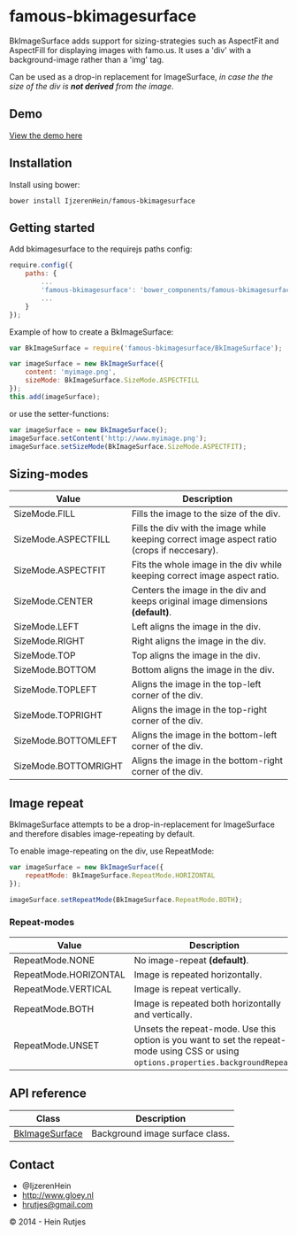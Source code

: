 famous-bkimagesurface
==========

BkImageSurface adds support for sizing-strategies such as AspectFit and AspectFill for displaying images with famo.us.
It uses a 'div' with a background-image rather than a 'img' tag.

Can be used as a drop-in replacement for ImageSurface, *in case the the size of the div is **not derived** from the image*.

## Demo

[View the demo here](https://rawgit.com/IjzerenHein/famous-imageview/master/examples/demo/index.html)


## Installation

Install using bower:
	
	bower install IjzerenHein/famous-bkimagesurface
	
## Getting started

Add bkimagesurface to the requirejs paths config:

```javascript
require.config({
    paths: {
        ...
        'famous-bkimagesurface': 'bower_components/famous-bkimagesurface',
        ...
    }
});
```

Example of how to create a BkImageSurface:

```javascript
var BkImageSurface = require('famous-bkimagesurface/BkImageSurface');

var imageSurface = new BkImageSurface({
    content: 'myimage.png',
    sizeMode: BkImageSurface.SizeMode.ASPECTFILL
});
this.add(imageSurface);
```

or use the setter-functions:

```javascript
var imageSurface = new BkImageSurface();
imageSurface.setContent('http://www.myimage.png');
imageSurface.setSizeMode(BkImageSurface.SizeMode.ASPECTFIT);
```

## Sizing-modes

|Value|Description|
|---|---|
|SizeMode.FILL|Fills the image to the size of the div.|
|SizeMode.ASPECTFILL|Fills the div with the image while keeping correct image aspect ratio (crops if neccesary).|
|SizeMode.ASPECTFIT|Fits the whole image in the div while keeping correct image aspect ratio.|
|SizeMode.CENTER|Centers the image in the div and keeps original image dimensions  **(default)**.|
|SizeMode.LEFT|Left aligns the image in the div.|
|SizeMode.RIGHT|Right aligns the image in the div.|
|SizeMode.TOP|Top aligns the image in the div.|
|SizeMode.BOTTOM|Bottom aligns the image in the div.|
|SizeMode.TOPLEFT|Aligns the image in the top-left corner of the div.|
|SizeMode.TOPRIGHT|Aligns the image in the top-right corner of the div.|
|SizeMode.BOTTOMLEFT|Aligns the image in the bottom-left corner of the div.|
|SizeMode.BOTTOMRIGHT|Aligns the image in the bottom-right corner of the div.|

## Image repeat

BkImageSurface attempts to be a drop-in-replacement for ImageSurface and therefore disables image-repeating by default.

To enable image-repeating on the div, use RepeatMode:

```javascript
var imageSurface = new BkImageSurface({
    repeatMode: BkImageSurface.RepeatMode.HORIZONTAL
});

imageSurface.setRepeatMode(BkImageSurface.RepeatMode.BOTH);
```

### Repeat-modes

|Value|Description|
|---|---|
|RepeatMode.NONE|No image-repeat **(default)**.|
|RepeatMode.HORIZONTAL|Image is repeated horizontally.|
|RepeatMode.VERTICAL|Image is repeat vertically.|
|RepeatMode.BOTH|Image is repeated both horizontally and vertically.|
|RepeatMode.UNSET|Unsets the repeat-mode. Use this option is you want to set the repeat-mode using CSS or using `options.properties.backgroundRepeat`.|

## API reference

|Class|Description|
|---|---|
|[BkImageSurface](docs/BkImageSurface.md)|Background image surface class.|


## Contact
- 	@IjzerenHein
- 	http://www.gloey.nl
- 	hrutjes@gmail.com

© 2014 - Hein Rutjes